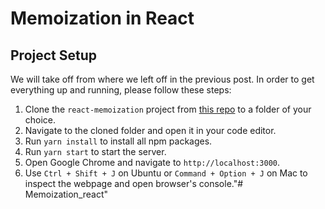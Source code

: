 # Memoization in React
## Project Setup
We will take off from where we left off in the previous post. In order to get everything up and running, please follow these steps:

1. Clone the `react-memoization` project from [this repo](https://github.com/anewman15/react-memoization) to a folder of your choice.
2. Navigate to the cloned folder and open it in your code editor.
3. Run `yarn install` to install all npm packages.
4. Run `yarn start` to start the server.
5. Open Google Chrome and navigate to `http://localhost:3000`.
6. Use `Ctrl + Shift + J` on Ubuntu or `Command + Option + J` on Mac to inspect the webpage and open browser's console."# Memoization_react" 
